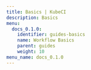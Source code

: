 ```yaml
---
title: Basics | KubeCI
description: Basics
menu:
  docs_0.1.0:
    identifier: guides-basics
    name: Workflow Basics
    parent: guides
    weight: 10
menu_name: docs_0.1.0
---
```

